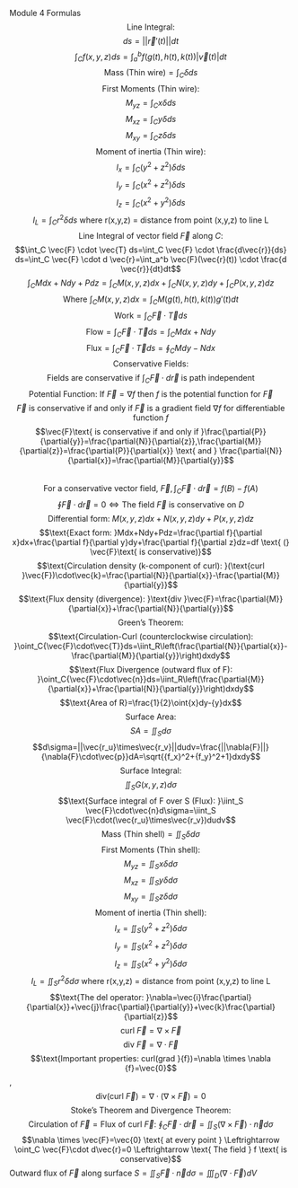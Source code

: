 Module 4 Formulas
$$\text{Line Integral:}$$
$$ds=||\vec{r}'(t)||dt$$
$$\int_C f(x,y,z)ds=\int_a^bf(g(t),h(t),k(t))|\vec{v}(t)|dt$$
$$\text{Mass (Thin wire)}= \int_C \delta ds$$
$$\text{First Moments (Thin wire):}$$
$$M_{yz}= \int_C x \delta ds$$		$$M_{xz}= \int_C y \delta ds$$		$$M_{xy}= \int_C z \delta ds$$
$$\text{Moment of inertia (Thin wire):}$$
$$I_x=\int_C(y^2+z^2) \delta ds$$		$$I_y=\int_C(x^2+z^2) \delta ds$$		$$I_z=\int_C(x^2+y^2) \delta ds$$	$$I_L=\int_C r^2 \delta ds \text{ where r(x,y,z) = distance from point (x,y,z) to line L}$$
$$\text{Line Integral of vector field } \vec{F} \text{ along }C:$$
$$\int_C \vec{F} \cdot \vec{T} ds=\int_C \vec{F} \cdot \frac{d\vec{r}}{ds} ds=\int_C \vec{F} \cdot d \vec{r}=\int_a^b \vec{F}(\vec{r}(t)) \cdot \frac{d \vec{r}}{dt}dt$$
$$\int_C Mdx+Ndy+Pdz=\int_C M(x,y,z)dx+\int_C N(x,y,z)dy+\int_C P(x,y,z)dz$$
$$\text{Where }\int_C M(x,y,z)dx=\int_C M(g(t),h(t),k(t))g'(t)dt$$
	$$\text{Work}=\int_C \vec{F} \cdot \vec{T}ds$$
	$$\text{Flow}=\int_C \vec{F} \cdot \vec{T}ds=\int_CMdx+Ndy$$
	$$\text{Flux}=\int_C \vec{F} \cdot \vec{T}ds=\oint_CMdy-Ndx$$
$$\text{Conservative Fields: }$$
$$\text{Fields are conservative if } \int_C \vec{F} \cdot d \vec{r} \text{ is path independent}$$
$$\text{Potential Function: If }\vec{F}=\nabla f \text{ then } f \text{ is the potential function for }\vec{F}$$
$$\vec{F} \text{ is conservative if and only if } \vec{F} \text{ is a gradient field }\nabla f \text{ for differentiable function }f$$
$$\vec{F}\text{ is conservative if and only if }\frac{\partial{P}}{\partial{y}}=\frac{\partial{N}}{\partial{z}},\frac{\partial{M}}{\partial{z}}=\frac{\partial{P}}{\partial{x}} \text{ and } \frac{\partial{N}}{\partial{x}}=\frac{\partial{M}}{\partial{y}}$$  
$$\text{For a conservative vector field, } \vec{F}, \int_C \vec{F} \cdot d \vec{r}=f(B)-f(A)$$
$$\oint{\vec{F} \cdot d \vec{r}}=0\Leftrightarrow  \text{The field }\vec{F}\text{ is conservative on }D$$
$$\text{Differential form: } M(x,y,z)dx+N(x,y,z)dy+P(x,y,z)dz$$
$$\text{Exact form: }Mdx+Ndy+Pdz=\frac{\partial f}{\partial x}dx+\frac{\partial f}{\partial y}dy+\frac{\partial f}{\partial z}dz=df  \text{ (} \vec{F}\text{ is conservative)}$$
$$\text{Circulation density (k-component of curl): }(\text{curl }\vec{F})\cdot\vec{k}=\frac{\partial{N}}{\partial{x}}-\frac{\partial{M}}{\partial{y}}$$
$$\text{Flux density (divergence): }\text{div }\vec{F}=\frac{\partial{M}}{\partial{x}}+\frac{\partial{N}}{\partial{y}}$$
$$\text{Green's Theorem:}$$
$$\text{Circulation-Curl (counterclockwise circulation): }\oint_C{\vec{F}\cdot\vec{T}}ds=\iint_R\left(\frac{\partial{N}}{\partial{x}}-\frac{\partial{M}}{\partial{y}}\right)dxdy$$
$$\text{Flux Divergence (outward flux of F): }\oint_C{\vec{F}\cdot\vec{n}}ds=\iint_R\left(\frac{\partial{M}}{\partial{x}}+\frac{\partial{N}}{\partial{y}}\right)dxdy$$
$$\text{Area of R}=\frac{1}{2}\oint{x}dy-{y}dx$$
$$\text{Surface Area:}$$
$$SA=\iint_S d\sigma$$
$$d\sigma=||\vec{r_u}\times\vec{r_v}||dudv=\frac{||\nabla{F}||}{\nabla{F}\cdot\vec{p}}dA=\sqrt{{f_x}^2+{f_y}^2+1}dxdy$$
$$\text{Surface Integral:}$$
$$\iint_S G(x,y,z)d\sigma$$
$$\text{Surface integral of F over S (Flux): }\iint_S \vec{F}\cdot\vec{n}d\sigma=\iint_S \vec{F}\cdot(\vec{r_u}\times\vec{r_v})dudv$$
$$\text{Mass (Thin shell)}= \iint_S \delta d\sigma$$
$$\text{First Moments (Thin shell):}$$
$$M_{yz}= \iint_S x \delta d\sigma$$		$$M_{xz}= \iint_S y \delta d\sigma$$		$$M_{xy}= \iint_S z \delta d\sigma$$
$$\text{Moment of inertia (Thin shell):}$$
$$I_x=\iint_S(y^2+z^2) \delta d\sigma$$		$$I_y=\iint_S(x^2+z^2) \delta d\sigma$$		$$I_z=\iint_S(x^2+y^2) \delta d\sigma$$		$$I_L=\iint_S r^2 \delta d\sigma \text{ where r(x,y,z) = distance from point (x,y,z) to line L}$$
$$\text{The del operator: }\nabla=\vec{i}\frac{\partial}{\partial{x}}+\vec{j}\frac{\partial}{\partial{y}}+\vec{k}\frac{\partial}{\partial{z}}$$
$$\text{curl }\vec{F}=\nabla \times \vec{F}$$		$$\text{div }\vec{F}=\nabla \cdot \vec{F}$$
$$\text{Important properties: curl(grad }{f})=\nabla \times \nabla {f}=\vec{0}$$,	$$\text{div(curl }\vec{F})=\nabla \cdot (\nabla \times \vec{F})=0$$
$$\text{Stoke's Theorem and Divergence Theorem:}$$
$$\text{Circulation of }\vec{F}=\text{Flux of curl }\vec{F}\text{: }\oint_C{\vec{F}}\cdot d\vec{r}=\iint_S(\nabla \times \vec{F})\cdot\vec{n} d\sigma$$
$$\nabla \times \vec{F}=\vec{0} \text{ at every point } \Leftrightarrow \oint_C \vec{F}\cdot d\vec{r}=0 \Leftrightarrow \text{ The field } f \text{ is conservative}$$
Outward flux of $\vec{F}$ along surface $S=\iint_S\vec{F}\cdot \vec{n} d \sigma = \iiint_D(\nabla \cdot \vec{F})dV$

